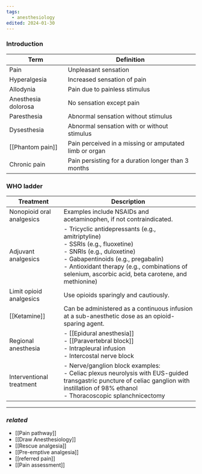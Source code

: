 ```yaml
---
tags:
  - anesthesiology
edited: 2024-01-30
---
```

### Introduction

| Term                | Definition                                             |
| ------------------- | ------------------------------------------------------ |
| Pain                | Unpleasant sensation                                   |
| Hyperalgesia        | Increased sensation of pain                            |
| Allodynia           | Pain due to painless stimulus                          |
| Anesthesia dolorosa | No sensation except pain                               |
| Paresthesia         | Abnormal sensation without stimulus                    |
| Dysesthesia         | Abnormal sensation with or without stimulus            |
| [[Phantom pain]]    | Pain perceived in a missing or amputated limb or organ |
| Chronic pain        | Pain persisting for a duration longer than 3 months    |

### WHO ladder
 
| Treatment                 | Description                                                                                                                                                                                                                                                  |
| ------------------------- | ------------------------------------------------------------------------------------------------------------------------------------------------------------------------------------------------------------------------------------------------------------ |
| Nonopioid oral analgesics | Examples include NSAIDs and acetaminophen, if not contraindicated.                                                                                                                                                                                           |
| Adjuvant analgesics       | - Tricyclic antidepressants (e.g., amitriptyline)<br>- SSRIs (e.g., fluoxetine)<br>- SNRIs (e.g., duloxetine)<br>- Gabapentinoids (e.g., pregabalin)<br>- Antioxidant therapy (e.g., combinations of selenium, ascorbic acid, beta carotene, and methionine) |
| Limit opioid analgesics   | Use opioids sparingly and cautiously.                                                                                                                                                                                                                        |
| [[Ketamine]]              | Can be administered as a continuous infusion at a sub-anesthetic dose as an opioid-sparing agent.                                                                                                                                                            |
| Regional anesthesia       | - [[Epidural anesthesia]]<br>- [[Paravertebral block]]<br>- Intrapleural infusion<br>- Intercostal nerve block                                                                                                                                               |
| Interventional treatment  | - Nerve/ganglion block examples:<br>   - Celiac plexus neurolysis with EUS-guided transgastric puncture of celiac ganglion with instillation of 98% ethanol<br>   - Thoracoscopic splanchnicectomy                                                           |

---
### *related*
- [[Pain pathway]] 
- [[Draw  Anesthesiology]] 
- [[Rescue analgesia]]
- [[Pre-emptive analgesia]] 
- [[referred pain]] 
- [[Pain assessment]] 
